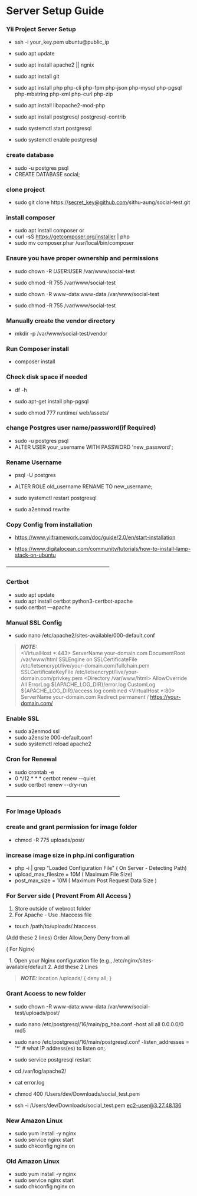 
# Server Setup Guide

### Yii Project Server Setup

 - ssh -i your_key.pem ubuntu@public_ip
 - sudo apt update
 - sudo apt install apache2 || ngnix
 - sudo apt install git
 - sudo apt install php php-cli php-fpm php-json php-mysql php-pgsql php-mbstring php-xml php-curl php-zip
 - sudo apt install libapache2-mod-php

 - sudo apt install postgresql postgresql-contrib
 - sudo systemctl start postgresql
 - sudo systemctl enable postgresql

### create database
 - sudo -u postgres psql
 - CREATE DATABASE social;

### clone project
 - sudo git clone https://secret_key@github.com/sithu-aung/social-test.git

### install composer
 - sudo apt install composer 
or
 - curl -sS https://getcomposer.org/installer | php
 - sudo mv composer.phar /usr/local/bin/composer

### Ensure you have proper ownership and permissions
 - sudo chown -R $USER:$USER /var/www/social-test
 - sudo chmod -R 755 /var/www/social-test

 - sudo chown -R www-data:www-data /var/www/social-test
 - sudo chmod -R 755 /var/www/social-test


### Manually create the vendor directory
 - mkdir -p /var/www/social-test/vendor

### Run Composer install
 - composer install

### Check disk space if needed
 - df -h

 - sudo apt-get install php-pgsql

 - sudo chmod 777 runtime/ web/assets/

### change Postgres user name/password(if Required)

 - sudo -u postgres psql
 - ALTER USER your_username WITH PASSWORD 'new_password';

### Rename Username

 - psql -U postgres
 - ALTER ROLE old_username RENAME TO new_username;
 - sudo systemctl restart postgresql

 - sudo a2enmod rewrite

### Copy Config from installation
 - https://www.yiiframework.com/doc/guide/2.0/en/start-installation

 - https://www.digitalocean.com/community/tutorials/how-to-install-lamp-stack-on-ubuntu

————————————————————
### Certbot 

 - sudo apt update
 - sudo apt install certbot python3-certbot-apache
 - sudo certbot —apache

### Manual SSL Config
 - sudo nano /etc/apache2/sites-available/000-default.conf

> **_NOTE:_**    
<VirtualHost *:443>
    ServerName your-domain.com
    DocumentRoot /var/www/html
    SSLEngine on
    SSLCertificateFile /etc/letsencrypt/live/your-domain.com/fullchain.pem
    SSLCertificateKeyFile /etc/letsencrypt/live/your-domain.com/privkey.pem
    <Directory /var/www/html>
        AllowOverride All
    </Directory>
    ErrorLog ${APACHE_LOG_DIR}/error.log
    CustomLog ${APACHE_LOG_DIR}/access.log combined</VirtualHost>
<VirtualHost *:80>
    ServerName your-domain.com
    Redirect permanent / https://your-domain.com/
</VirtualHost>


### Enable SSL
 - sudo a2enmod ssl
 - sudo a2ensite 000-default.conf
 - sudo systemctl reload apache2

### Cron for Renewal
 - sudo crontab -e
 - 0 */12 * * * certbot renew --quiet
 - sudo certbot renew --dry-run

——————————————————————

### For Image Uploads

### create and grant permission for image folder
  - chmod -R 775 uploads/post/


### increase image size in php.ini configuration
  - php -i | grep "Loaded Configuration File" ( On Server  - Detecting Path)
  - upload_max_filesize = 10M ( Maximum File Size)
 - post_max_size = 10M ( Maximum Post Request Data Size )


### For Server side ( Prevent From All Access )

1. Store outside of webroot folder
2.  For Apache  - Use .htaccess file 

   -  touch /path/to/uploads/.htaccess
   
  (Add these 2 lines)
   Order Allow,Deny
   Deny from all

  ( For Nginx)
  
  1. Open your Nginx configuration file (e.g., /etc/nginx/sites-available/default
  2. Add these 2 Lines 
  > **_NOTE:_** location /uploads/ {
       deny all;
   }
 
### Grant Access to new folder
 - sudo chown -R www-data:www-data /var/www/social-test/uploads/post/


 - sudo nano /etc/postgresql/16/main/pg_hba.conf
-host    all             all             0.0.0.0/0               md5

 - sudo nano /etc/postgresql/16/main/postgresql.conf
-listen_addresses = '*'                  # what IP address(es) to listen on;.

 - sudo service postgresql restart


 - cd /var/log/apache2/
 - cat error.log


 - chmod 400 /Users/dev/Downloads/social_test.pem
 - ssh -i /Users/dev/Downloads/social_test.pem ec2-user@3.27.48.136

### New Amazon Linux
 - sudo yum install -y nginx
 - sudo service nginx start
 - sudo chkconfig nginx on

### Old Amazon Linux
 - sudo yum install -y nginx
 - sudo service nginx start
 - sudo chkconfig nginx on

